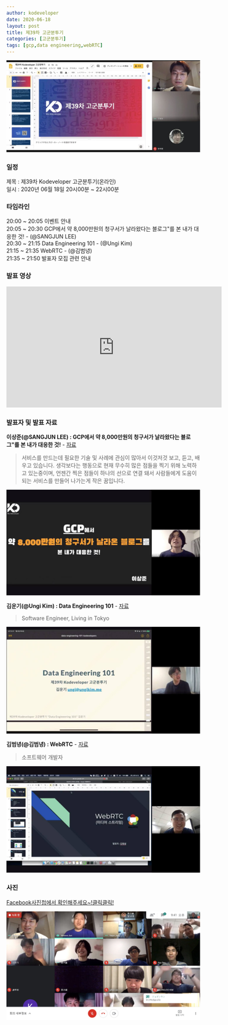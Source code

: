 ```yaml
---
author: kodeveloper
date: 2020-06-18
layout: post
title: 제39차 고군분투기
categories: [고군분투기]
tags: [gcp,data engineering,webRTC]
---
```


![](/img/struggle/39/struggle.jpg)

### 일정

제목 : 제39차 Kodeveloper 고군분투기(온라인)  
일시 : 2020년 06월 18일 20시00분 ~ 22시00분   

### 타임라인

20:00 ~ 20:05 이벤트 안내  
20:05 ~ 20:30 GCP에서 약 8,000만원의 청구서가 날라왔다는 블로그"를 본 내가 대응한 것! - (@SANGJUN LEE)  
20:30 ~ 21:15 Data Engineering 101 - (@Ungi Kim)  
21:15 ~ 21:35 WebRTC - (@김범녕)  
21:35 ~ 21:50 발표자 모집 관련 안내  

### 발표 영상

<iframe width="560" height="315" src="https://www.youtube.com/embed/tnLn4nmhyXI" frameborder="0" allow="accelerometer; autoplay; encrypted-media; gyroscope; picture-in-picture" allowfullscreen></iframe>

### 발표자 및 발표 자료

**이상준(@SANGJUN LEE) : GCP에서 약 8,000만원의 청구서가 날라왔다는 블로그"를 본 내가 대응한 것!** - [자료](https://docs.google.com/presentation/d/1ZL6yNc5MCWLqZfkzxveKEuYClGnuNSp7L7A1z-xISsc/edit?usp=sharing)
> 서비스를 만드는데 필요한 기술 및 사례에 관심이 많아서 이것저것 보고, 듣고, 배우고 있습니다. 생각보다는 행동으로 현재 무수히 많은 점들을 찍기 위해 노력하고 있는중이며, 언젠간 찍은 점들이 하나의 선으로 연결 돼서 사람들에게 도움이 되는 서비스를 만들어 나가는게 작은 꿈입니다.

![](/img/struggle/39/sangjunlee.jpg)

**김운기(@Ungi Kim) : Data Engineering 101** - [자료](https://drive.google.com/file/d/1ICjYNSf5CgyYPujsyUqtIpHCaZ2gR6S6/view)
> Software Engineer, Living in Tokyo

![](/img/struggle/39/ungikim.jpg)

**김범녕(@김범녕) : WebRTC** - [자료](https://docs.google.com/presentation/d/1pObFjrUqtB65JVgTGhINg5hvKOOL4y2LCb_yPaS0mOQ/edit?usp=sharing)
> 소프트웨어 개발자

![](/img/struggle/39/beomnyeong.jpg)

### 사진

[Facebook사진첩에서 확인해주세요~!클릭클릭!](https://www.facebook.com/media/set/?set=oa.2667794510131944&type=3)

![](/img/struggle/39/members.jpg)
